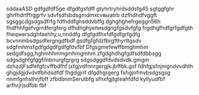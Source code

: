 sddaaASD
gdfgdfdf5ge
dfgdfgsfdff
gtyhrtryhrdsddsfg45
sgtggfghr
ghrfhdrtffrggrfv
sdvfsdfsbdsgmdmxcvвыаtrb
dzfhdhdfvggft
sgsggcdgsdgsdfrfg
fdfhddfghsddvbffg
dghghghefrgeggn56h
fhdfhhfgefvgrrdfergferg
dfhdhghукпиsdgngfgsdvfgfg
frgdhgfhdfgrfgdfgth
fheqwersdghfaehhy,u,ппddfg
dfgfgdfhxfdfgdfgrfgdfg
bcvnnmbsdgsdfergngdfbdf
gsdfgfgfdzfbrgfthyrttgsdv
sdgfmhmsfgdfgdgdfgdfgfdvfbf
Dfgsgmefewffbmghmhm
sedgdfsgg,hghmhhmmgmhmgmhm
zfgdghdhgfgdfsdfdbbsgg
sdgsdghfgfggfilnbnurgfgrgrg
sdgsdggdfdvdsdvdk.gmgm
dzhzdjFsdfefgfcvffbdfhf
jxfgjvdfnnrgergjk.jbffbk.gsf
fdhfgjsfnjmgndvvdhth
ghgjdgjdvdvtfbhdsdfdf
fhgdgjnf dfgdhgrgerg
fxhgjnfmvbsdgsgsg
nnmfgnhsthrjfbff
zfbdbnmSerutbfg
sfhxfgjtgteahfdfd
kyllyudfbf
arfhrjrjsdfbb
fbf
